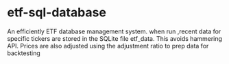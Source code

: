 # etf-sql-database
An efficiently ETF database management system. when run ,recent  data for specific tickers are stored in the SQLite file etf_data. This avoids hammering API. Prices are also adjusted using the adjustment ratio to prep data for backtesting
